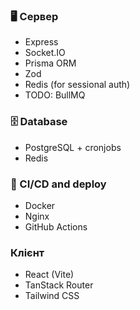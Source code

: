 ### 🖥️ Сервер
- Express
- Socket.IO
- Prisma ORM
- Zod
- Redis (for sessional auth)
- TODO: BullMQ

### 🗄️ Database
- PostgreSQL + cronjobs
- Redis

### 🔄 CI/CD and deploy
- Docker
- Nginx
- GitHub Actions

### Клієнт
- React (Vite)
- TanStack Router
- Tailwind CSS
